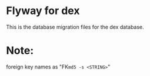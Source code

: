 # Flyway for dex

This is the database migration files for the dex database.

# Note: 
foreign key names as "FK`md5 -s <STRING>`"
